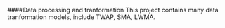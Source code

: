 ####Data processing and tranformation
This project contains many data tranformation models, include TWAP, SMA, LWMA.
